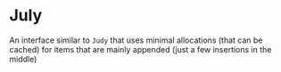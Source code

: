 <!--
custom_edit_url: https://github.com/netdata/netdata/edit/master/libnetdata/july/README.md
sidebar_label: "July interface"
learn_status: "Published"
learn_topic_type: "Tasks"
learn_rel_path: "Developers"
-->


# July

An interface similar to `Judy` that uses minimal allocations (that can be cached)
for items that are mainly appended (just a few insertions in the middle)

